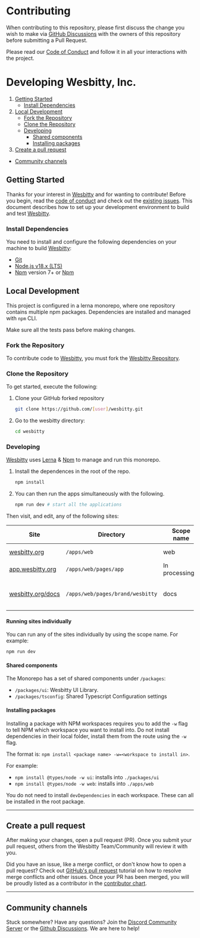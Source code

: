 # Contributing

When contributing to this repository, please first discuss the change you wish to make via [GitHub Discussions](https://github.com/wesbitty/wesbitty/discussions/new) with the owners of this repository before submitting a Pull Request.

Please read our [Code of Conduct](./CODE_OF_CONDUCT.md) and follow it in all your interactions with the project.

# Developing Wesbitty, Inc.

1. [Getting Started](#getting-started)
   - [Install Dependencies](#install-dependencies)
2. [Local Development](#local-development)
   - [Fork the Repository](#fork-the-repository)
   - [Clone the Repository](#clone-the-repository)
   - [Developing](#developing)
     - [Shared components](#shared-components)
     - [Installing packages](#installing-packages)
3. [Create a pull request](#create-a-pull-request)

- [Community channels](#community-channels)

## Getting Started

Thanks for your interest in [Wesbitty](https://wesbitty.org) and for wanting to contribute! Before you begin, read the
[code of conduct](./CODE_OF_CONDUCT.md) and check out the
[existing issues](https://github.com/wesbitty/wesbitty/issues).
This document describes how to set up your development environment to build and test [Wesbitty](https://wesbitty.org).

### Install Dependencies

You need to install and configure the following dependencies on your machine to build [Wesbitty](https://wesbitty.org):

- [Git](http://git-scm.com/)
- [Node.js v18.x (LTS)](http://nodejs.org)
- [Npm](https://www.npmjs.com/) version 7+ or [Npm](https://npmjs.org/)

## Local Development

This project is configured in a lerna monorepo, where one repository contains multiple npm packages. Dependencies are installed and managed with `npm` CLI.

Make sure all the tests pass before making changes.

### Fork the Repository

To contribute code to [Wesbitty](https://wesbitty.org), you must fork the [Wesbitty Repository](https://github.com/wesbitty/wesbitty).

### Clone the Repository

To get started, execute the following:

1. Clone your GitHub forked repository

   ```sh
   git clone https://github.com/[user]/wesbitty.git
   ```

1. Go to the wesbitty directory:
   ```sh
   cd wesbitty
   ```

### Developing

[Wesbitty](https://wesbitty.org) uses [Lerna](https://lerna.js.org) & [Npm](https://docs.npmjs.com) to manage and run this monorepo.

1. Install the dependences in the root of the repo.

   ```sh
   npm install
   ```

2. You can then run the apps simultaneously with the following.
   ```sh
   npm run dev # start all the applications
   ```

Then visit, and edit, any of the following sites:

| Site                                           | Directory                        | Scope name       | Description                          | Local development server   |
| ---------------------------------------------- | -------------------------------- | ---------------- | ------------------------------------ | -------------------------- |
| [wesbitty.org](https://wesbitty.org)           | `/apps/web`                      | web              | The main website                     | http://localhost:3000      |
| [app.wesbitty.org](https://app.wesbitty.org)   | `/apps/web/pages/app`            | In processing... | Platform Dashboard                   | http://app.localhost:3000  |
| [wesbitty.org/docs](https://wesbitty.org/docs) | `/apps/web/pages/brand/wesbitty` | docs             | Guides and Reference (Next.js based) | http://localhost:3000/docs |

#### Running sites individually

You can run any of the sites individually by using the scope name. For example:

```sh
npm run dev
```

#### Shared components

The Monorepo has a set of shared components under `/packages`:

- `/packages/ui`: Wesbitty UI Library.
- `/packages/tsconfig`: Shared Typescript Configuration settings

#### Installing packages

Installing a package with NPM workspaces requires you to add the `-w` flag to tell NPM which workspace you want to install into. Do not install dependencies in their local folder, install them from the route using the `-w` flag.

The format is: `npm install <package name> -w=<workspace to install in>`.

For example:

- `npm install @types/node -w ui`: installs into `./packages/ui`
- `npm install @types/node -w web`: installs into `./apps/web`

You do not need to install `devDependencies` in each workspace. These can all be installed in the root package.

---

## Create a pull request

After making your changes, open a pull request (PR). Once you submit your pull request, others from the Wesbitty Team/Community will review it with you.

Did you have an issue, like a merge conflict, or don't know how to open a pull request? Check out [GitHub's pull request](https://docs.github.com/en/pull-requests/collaborating-with-pull-requests) tutorial on how to resolve merge conflicts and other issues. Once your PR has been merged, you will be proudly listed as a contributor in the [contributor chart](https://github.com/wesbitty/wesbitty/graphs/contributors).

---

## Community channels

Stuck somewhere? Have any questions? Join the [Discord Community Server](https://discord.wesbitty.org/) or the [Github Discussions](https://github.com/wesbitty/wesbitty/discussions). We are here to help!
